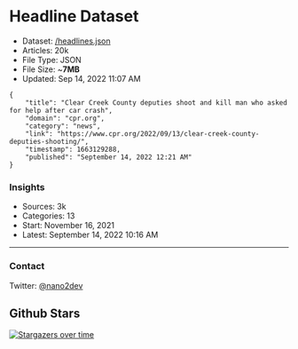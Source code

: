 # Headline Dataset

- Dataset: [/headlines.json](https://raw.githubusercontent.com/fwd/news/master/headlines.json) 
- Articles: 20k
- File Type: JSON
- File Size: ~**7MB**
- Updated: Sep 14, 2022 11:07 AM

```
{
    "title": "Clear Creek County deputies shoot and kill man who asked for help after car crash",
    "domain": "cpr.org",
    "category": "news",
    "link": "https://www.cpr.org/2022/09/13/clear-creek-county-deputies-shooting/",
    "timestamp": 1663129288,
    "published": "September 14, 2022 12:21 AM"
}
```

### Insights

- Sources: 3k
- Categories: 13
- Start: November 16, 2021
- Latest: September 14, 2022 10:16 AM

---

### Contact 

Twitter: [@nano2dev](https://twitter.com/nano2dev)

## Github Stars

[![Stargazers over time](https://starchart.cc/fwd/news.svg)](https://starchart.cc/fwd/news)
